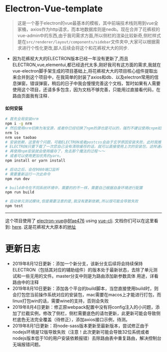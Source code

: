 # Electron-Vue-template

> 这是一个基于electron的vue最基本的模板，其中前端技术栈则用到vue全家桶，axios作为http请求，而本地数据库则是nedb。现在合并了花裤衩的vue-admin中的东西,由于我司需求方面,所以侧栏的渲染比较新奇,侧栏样式是在` src/renderer/layout/components/sidebar `文件夹中,大家可以根据需求进行个性化更改,鄙人后续会将这个和花裤衩大大的同步.

- 因为花裤衩大大的ELECTRON版本已经一年没有更新了,而且ELECTRON,vue,elementui,都已经迭代太多,刚好我司有这方面的需求,我就在vue-electron脚手架生成的项目基础上,将花裤衩大大的项目核心组件提取出来合并到这个项目中，在我简单的封装了axios和db．以及electron常用的信息弹窗，错误弹窗，稍后的日子中我会慢慢完善这个文档，暂时如果有人需要使用这个项目，还请多多包含，因为文档不够完善，只能用过直接看代码，在路由页面我有注释．

#### 如何安装

``` bash
# 首先全局安装nrm
npm i -g nrm
# 然后使用nrm切换为淘宝源，或者你已经切换了npm的源也是可以的，强烈不建议使用cnpm如果你不想看到什么奇奇怪怪的爆红问题
nrm ls
nrm use taobao
# 安装依赖，这里有个问题，可能ELECTRON或者postcss会由于玄学原因安装失败，此时我推荐使用cnpm安装依赖然后！删除那个node_modules包，重新npm i，这样做的原因是
# ELECTRON只要下载了一次您自己没有清除缓存的话，就可以直接使用上次的安装包，这样通过cnpm安装完成之后，一定！要删除一次依赖包！一定哦！
# 再使用npm安装就会使用缓存了，免去那个魔法的过程～～
# 或者可以使用更加优秀的yarn。
npm install or yarn install

# 启动之后，会在9080端口监听
# 需要重新运行一次此命令
npm run dev

# build命令在不同系统环境中，需要的的不一样，需要自己根据自身环境进行配置
npm run build

# 启动单元测试模块,但是需要注意的是,我没有更新依赖,所以很可能会导致失败
npm test


```

---

这个项目使用了 [electron-vue](https://github.com/SimulatedGREG/electron-vue)@[8fae476](https://github.com/SimulatedGREG/electron-vue/tree/8fae4763e9d225d3691b627e83b9e09b56f6c935) using [vue-cli](https://github.com/vuejs/vue-cli). 文档你们可以在这里看到: [here](https://simulatedgreg.gitbooks.io/electron-vue/content/index.html).
这是花裤衩大大原本的[地址](https://github.com/PanJiaChen/electron-vue-admin)

# 更新日志
- 2019年8月12日更新：添加一个新分支，该新分支后续将会持续保持ELECTRON（包括其对应的辅助组件）的版本处于最新状态，去除了单元测试和一些无用的文件。master分支中则是为路由添加新参数具体
用途，详看路由中的注释
- 2019年8月10日更新：添加各个平台的build脚本，当您直接使用build时，则会打包您当前操作系统对应的安装包，mac需要在macos上才能进行打包，而linux打包win的话，需要wine的支持，否则会失败
- 2019年8月4日更新：修正原webpack配置中没有将config注入的小问题，添加了拦截实例，修改了侧栏，侧栏需要底色的请勿更新，此更新可能会导致侧栏底色无法完全覆盖（待修正），添加axios接口示例，待测。
- 2019年8月1日更新：将node-sass版本更新至最新版本，尝试修正由于nodejs环境是12版导致失败（注意！此次更新可能会导致32位系统或者nodejs版本低于10的用户安装依赖报错）去除路由表中重复路由，解决控制台无端报错问题。